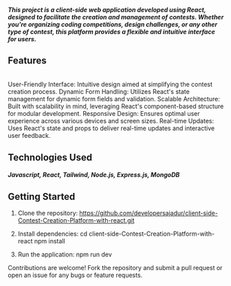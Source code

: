<h5>This project is a client-side web application developed using React, designed to facilitate the creation and management of contests. Whether you're organizing coding competitions, design challenges, or any other type of contest, this platform provides a flexible and intuitive interface for users.</h5>

<h2>Features</h2>
</br>
User-Friendly Interface: Intuitive design aimed at simplifying the contest creation process.
Dynamic Form Handling: Utilizes React's state management for dynamic form fields and validation.
Scalable Architecture: Built with scalability in mind, leveraging React's component-based structure for modular development.
Responsive Design: Ensures optimal user experience across various devices and screen sizes.
Real-time Updates: Uses React's state and props to deliver real-time updates and interactive user feedback.
<h2>Technologies Used</h2>
<h5>
  Javascript, React, Tailwind, Node.js, Express.js, MongoDB 
</h5>

<h2>Getting Started</h2>

1. Clone the repository: https://github.com/developersajadur/client-side-Contest-Creation-Platform-with-react.git
2. Install dependencies:
cd client-side-Contest-Creation-Platform-with-react
npm install

3. Run the application: 
npm run dev

Contributions are welcome! Fork the repository and submit a pull request or open an issue for any bugs or feature requests.
